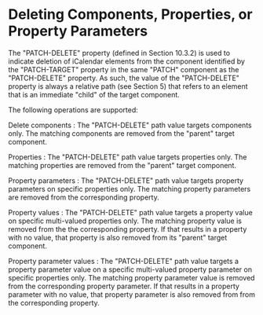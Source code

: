 # Deleting Components, Properties, or Property Parameters

The "PATCH-DELETE" property (defined in Section 10.3.2) is used to
indicate deletion of iCalendar elements from the component identified by
the "PATCH-TARGET" property in the same "PATCH" component as the
"PATCH-DELETE" property.  As such, the value of the "PATCH-DELETE"
property is always a relative path (see Section 5) that refers to an
element that is an immediate "child" of the target component.

The following operations are supported:

Delete components
:
  The "PATCH-DELETE" path value targets components only.  The matching
  components are removed from the "parent" target component.

Properties
:
  The "PATCH-DELETE" path value targets properties only.  The matching
  properties are removed from the "parent" target component.

Property parameters
:
  The "PATCH-DELETE" path value targets property parameters on specific
  properties only.  The matching property parameters are removed from
  the corresponding property.

Property values
:
  The "PATCH-DELETE" path value targets a property value on specific
  multi-valued properties only.  The matching property value is removed
  from the the corresponding property.  If that results in a property
  with no value, that property is also removed from its "parent" target
  component.

Property parameter values
:
  The "PATCH-DELETE" path value targets a property parameter value on a
  specific multi-valued property parameter on specific properties only.
  The matching property parameter value is removed from the
  corresponding property parameter.  If that results in a property
  parameter with no value, that property parameter is also removed from
  from the corresponding property.


